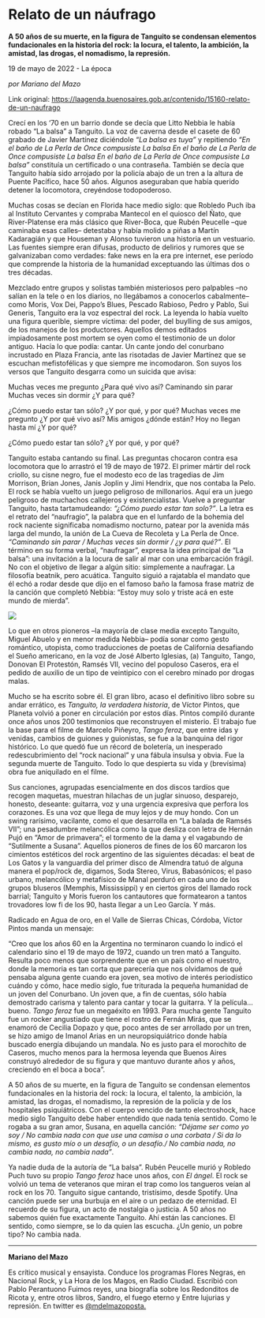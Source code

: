 # Relato de un náufrago

**A 50 años de su muerte, en la figura de Tanguito se condensan elementos fundacionales en la historia del rock: la locura, el talento, la ambición, la amistad, las drogas, el nomadismo, la represión.**

19 de mayo de 2022 - La época

_por Mariano del Mazo_

Link original: https://laagenda.buenosaires.gob.ar/contenido/15160-relato-de-un-naufrago



Crecí en los ‘70 en un barrio donde se decía que Litto Nebbia le había robado “La balsa” a Tanguito. La voz de caverna desde el casete de 60 grabado de Javier Martínez diciéndole *“La balsa es tuya”* y repitiendo *“En el baño de La Perla de Once compusiste La balsa En el baño de La Perla de Once compusiste La balsa En el baño de La Perla de Once compusiste La balsa”* constituía un certificado o una contraseña. También se decía que Tanguito había sido arrojado por la policía abajo de un tren a la altura de Puente Pacífico, hace 50 años. Algunos aseguraban que había querido detener la locomotora, creyéndose todopoderoso.




Muchas cosas se decían en Florida hace medio siglo: que Robledo Puch iba al Instituto Cervantes y compraba Mantecol en el quiosco del Ñato, que River-Platense era más clásico que River-Boca, que Rubén Peucelle –que caminaba esas calles– detestaba y había molido a piñas a Martín Kadaragián y que Houseman y Alonso tuvieron una historia en un vestuario. Las fuentes siempre eran difusas, producto de delirios y rumores que se galvanizaban como verdades: fake news en la era pre internet, ese período que comprende la historia de la humanidad exceptuando las últimas dos o tres décadas.




Mezclado entre grupos y solistas también misteriosos pero palpables –no salían en la tele o en los diarios, no llegábamos a conocerlos cabalmente– como Moris, Vox Dei, Pappo’s Blues, Pescado Rabioso, Pedro y Pablo, Sui Generis, Tanguito era la voz espectral del rock. La leyenda lo había vuelto una figura querible, siempre víctima: del poder, del buylling de sus amigos, de los manejos de los productores. Aquellos demos editados impiadosamente post mortem se oyen como el testimonio de un dolor antiguo. Hacía lo que podía: cantar. Un cante jondo del conurbano incrustado en Plaza Francia, ante las risotadas de Javier Martínez que se escuchan mefistofélicas y que siempre me incomodaron. Son suyos los versos que Tanguito desgarra como un suicida que avisa:




 Muchas veces me pregunto
¿Para qué vivo así?
Caminando sin parar
Muchas veces sin dormir
¿Y para qué?
 



 ¿Cómo puedo estar tan sólo?
¿Y por qué, y por qué?
Muchas veces me pregunto
¿Y por qué vivo así?
Mis amigos ¿dónde están?
Hoy no llegan hasta mí
¿Y por qué?
 



 ¿Cómo puedo estar tan sólo?
¿Y por qué, y por qué?
 



Tanguito estaba cantando su final. Las preguntas chocaron contra esa locomotora que lo arrastró el 19 de mayo de 1972. El primer mártir del rock criollo, su cisne negro, fue el modesto eco de las tragedias de Jim Morrison, Brian Jones, Janis Joplin y Jimi Hendrix, que nos contaba la Pelo. El rock se había vuelto un juego peligroso de millonarios. Aquí era un juego peligroso de muchachos callejeros y existencialistas. Vuelve a preguntar Tanguito, hasta tartamudeando: *“¿Cómo puedo estar tan solo?”*. La letra es el retrato del “naufragio”, la palabra que en el lunfardo de la bohemia del rock naciente significaba nomadismo nocturno, patear por la avenida más larga del mundo, la unión de La Cueva de Recoleta y La Perla de Once. *“Caminando sin parar / Muchas veces sin dormir / ¿y para qué?”*. El término en su forma verbal, “naufragar”, expresa la idea principal de “La balsa”: una invitación a la locura de salir al mar con una embarcación frágil. No con el objetivo de llegar a algún sitio: simplemente a naufragar. La filosofía beatnik, pero acuática. Tanguito siguió a rajatabla el mandato que él echó a rodar desde que dijo en el famoso baño la famosa frase matriz de la canción que completó Nebbia: “Estoy muy solo y triste acá en este mundo de mierda”.




![](https://cdn.feater.me/files/images/239445/a9646319-2ce6-4d43-ae85-c4abe6b57dd4.png)




Lo que en otros pioneros –la mayoría de clase media excepto Tanguito, Miguel Abuelo y en menor medida Nebbia– podía sonar como gesto romántico, utopista, como traducciones de poetas de California desafiando el Sueño americano, en la voz de José Alberto Iglesias, (a) Tanguito, Tango, Donovan El Protestón, Ramsés VII, vecino del populoso Caseros, era el pedido de auxilio de un tipo de veintipico con el cerebro minado por drogas malas.




Mucho se ha escrito sobre él. El gran libro, acaso el definitivo libro sobre su andar errático, es *Tanguito, la verdadera historia*, de Víctor Pintos, que Planeta volvió a poner en circulación por estos días. Pintos compiló durante once años unos 200 testimonios que reconstruyen el misterio. El trabajo fue la base para el filme de Marcelo Piñeyro, *Tango feroz*, que entre idas y venidas, cambios de guiones y guionistas, se fue a la banquina del rigor histórico. Lo que quedó fue un récord de boletería, un inesperado redescubrimiento del “rock nacional” y una fábula insulsa y obvia. Fue la segunda muerte de Tanguito. Todo lo que despierta su vida y (brevísima) obra fue aniquilado en el filme.




Sus canciones, agrupadas esencialmente en dos discos tardíos que recogen maquetas, muestran hilachas de un juglar sinuoso, desparejo, honesto, deseante: guitarra, voz y una urgencia expresiva que perfora los corazones. Es una voz que llega de muy lejos y de muy hondo. Con un swing rarísimo, vacilante, como el que desarrolla en “La balada de Ramsés VII”; una pesadumbre melancólica como la que desliza con letra de Hernán Pujó en “Amor de primavera”; el tormento de la dama y el vagabundo de “Sutilmente a Susana”. Aquellos pioneros de fines de los 60 marcaron los cimientos estéticos del rock argentino de las siguientes décadas: el beat de Los Gatos y la vanguardia del primer disco de Almendra tatuó de alguna manera el pop/rock de, digamos, Soda Stereo, Virus, Babasónicos; el paso urbano, melancólico y metafísico de Manal perduró en cada uno de los grupos bluseros (Memphis, Mississippi) y en ciertos giros del llamado rock barrial; Tanguito y Moris fueron los cantautores que formatearon a tantos trovadores low fi de los 90, hasta llegar a un Leo García. Y más.




Radicado en Agua de oro, en el Valle de Sierras Chicas, Córdoba, Víctor Pintos manda un mensaje:




“Creo que los años 60 en la Argentina no terminaron cuando lo indicó el calendario sino el 19 de mayo de 1972, cuando un tren mató a Tanguito. Resulta poco menos que sorprendente que en un país como el nuestro, donde la memoria es tan corta que parecería que nos olvidamos de qué pensaba alguna gente cuando era joven, sea motivo de interés periodístico cuándo y cómo, hace medio siglo, fue triturada la pequeña humanidad de un joven del Conurbano. Un joven que, a fin de cuentas, sólo había demostrado carisma y talento para cantar y tocar la guitarra. Y la película… bueno. *Tango feroz* fue un megaéxito en 1993. Para mucha gente Tanguito fue un rocker angustiado que tiene el rostro de Fernán Mirás, que se enamoró de Cecilia Dopazo y que, poco antes de ser arrollado por un tren, se hizo amigo de Imanol Arias en un neuropsiquiátrico donde había buscado energía dibujando un mandala. No es justo para el morochito de Caseros, mucho menos para la hermosa leyenda que Buenos Aires construyó alrededor de su figura y que mantuvo durante años y años, creciendo en el boca a boca”.




A 50 años de su muerte, en la figura de Tanguito se condensan elementos fundacionales en la historia del rock: la locura, el talento, la ambición, la amistad, las drogas, el nomadismo, la represión de la policía y de los hospitales psiquiátricos. Con el cuerpo vencido de tanto electroshock, hace medio siglo Tanguito debe haber entendido que nada tenía sentido. Como le rogaba a su gran amor, Susana, en aquella canción: *“Déjame ser como yo soy / No cambia nada con que use una camisa o una corbata / Si da lo mismo, es gusto mío o un desafío, o un desafío./ No cambia nada, no cambia nada, no cambia nada”*.




Ya nadie duda de la autoría de “La balsa”. Rubén Peucelle murió y Robledo Puch tuvo su propio *Tango feroz* hace unos años, con *El ángel*. El rock se volvió un tema de veteranos que miran el trap como los tangueros veían al rock en los 70. Tanguito sigue cantando, tristísimo, desde Spotify. Una canción puede ser una burbuja en el aire o un pedazo de eternidad. El recuerdo de su figura, un acto de nostalgia o justicia. A 50 años no sabemos quién fue exactamente Tanguito. Ahí están las canciones. El sentido, como siempre, se lo da quien las escucha. ¿Un genio, un pobre tipo? No cambia nada.




---




**Mariano del Mazo**




Es crítico musical y ensayista. Conduce los programas Flores Negras, en Nacional Rock, y La Hora de los Magos, en Radio Ciudad. Escribió con Pablo Perantuono Fuimos reyes, una biografía sobre los Redonditos de Ricota y, entre otros libros, Sandro, el fuego eterno y Entre lujurias y represión. En twitter es [@mdelmazoposta.](https://twitter.com/mdelmazoposta)



